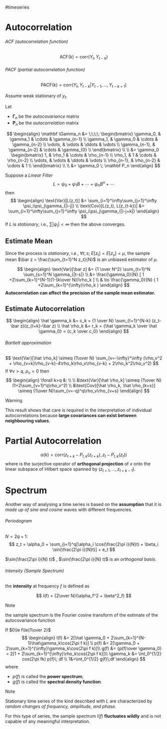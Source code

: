 #timeseries 

# Autocorrelation

###### ACF (autocorrelation function)

$$
\text{ACF}(k) = \text{corr}(Y_t, Y_{t-k})
$$

###### PACF (partial autocorrelation function)

$$
\text{PACF}(k) = \text{corr}(Y_t, Y_{t-k} | Y_{t-1}, \dots, Y_{t-k+1})
$$

Assume weak stationary of $y_t$.

Let 
- $\mathbf \Gamma_n$ be the _autocovariance_ matrix
- $\mathbf P_n$ be the _autocorrelation_ matrix

$$
\begin{align}
  \mathbf \Gamma_n &= \;\;\;\;
    \begin{bmatrix}
      \gamma_0, & \gamma_1 & \cdots & \gamma_{n-1} \\
      \gamma_1, & \gamma_0 & \cdots & \gamma_{n-2} \\
      \vdots, & \vdots & \ddots & \vdots \\
      \gamma_{n-1}, & \gamma_{n-2} & \cdots & \gamma_{0} \\
    \end{bmatrix} \\ \\
   &= \gamma_0
     \begin{bmatrix}
      1, & \rho_1 & \cdots & \rho_{n-1} \\
      \rho_1, & 1 & \cdots & \rho_{n-2} \\
      \vdots, & \vdots & \ddots & \vdots \\
      \rho_{n-1}, & \rho_{n-2} & \cdots & 1 \\
    \end{bmatrix} \\ \\
   &= \gamma_0 \; \mathbf P_n
\end{align}
$$

Suppose a _Linear Filter_ 
$$
  L = \psi_0 + \psi_1B + \cdots + \psi_nB^{n} + \cdots
$$
then
$$
\begin{align}
\text{Var}[L(z_t)] &= \sum_{i=1}^\infty\sum_{j=1}^\infty \psi_i\psi_j\gamma_{|i-j|} \\
\text{Cov}[L(z_t), L(z_{t-k})] &= \sum_{i=1}^\infty\sum_{j=1}^\infty \psi_i\psi_j\gamma_{|i-j+k|} 
\end{align}
$$
If $L$ is _stationary_, i.e., $\sum |\psi_i| < \infty$ then the above converges.

## Estimate Mean

Since the process is _stationary_, i.e., $\forall t, s; \; E[z_t] = E[z_s] = \mu$, the sample mean $\bar z = \frac{\sum_{t=1}^N z_t}{N}$ is an unbiased estimator of $\mu$.

$$
\begin{align}
\text{Var}[\bar z] &= {1 \over N^2} \sum_{t=1}^N \sum_{s=1}^N \gamma_{|t-s|} \\
&= \frac{\gamma_0}{N} [ 1 +2\sum_{k=1}^{N-1}(1-{k\over N})\rho_k ] \\
& \to  \frac{\gamma_0}{N} ( 1 +2\sum_{k=1}^{\infty}\rho_k )
\end{align}
$$
**Autocorrelation can affect the precision of the sample mean estimator.**

## Estimate Autocorrelation

$$
\begin{align}
\hat \gamma_k &= c_k = {1 \over N} \sum_{t=1}^{N-k} (z_t-\bar z)(z_{t+k}-\bar z) \\
\hat \rho_k &= r_k = {\hat \gamma_k \over \hat \gamma_0} = {c_k \over c_0}
\end{align}
$$
###### Bartlett approximation

$$
\text{Var}[\hat \rho_k] \simeq {1\over N} \sum_{v=-\infty}^\infty (\rho_v^2 + \rho_{v+k}\rho_{v-k}-4\rho_k\rho_v\rho_{v-k} + 2\rho_k^2\rho_v^2)
$$
If $\forall v>q,\; \rho_v = 0$  then 
$$
\begin{align}
\forall k>q &: \\ \\
  &\text{Var}[\hat \rho_k] \simeq {1\over N}(1+2\sum_{v=1}^q\rho_v^2)  \\
  &\text{Cov}[\hat \rho_k, \hat \rho_{k+s}] \simeq {1\over N}\sum_{v=-q}^q\rho_v\rho_{v+s}
\end{align}
$$

>[!WARNING]
>This result shows that care is required in the interpretation of individual autocorrelations because **large covariances can exist between neighbouring values**.


# Partial Autocorrelation

$$
\alpha(k) = \text{corr}(z_{t+k}-P_{t,k}(z_{t+k}), z_{t}-P_{t,k}(z_{t}))
$$
where  is the surjective operator of **orthogonal projection** of $x$ onto the linear subspace of Hilbert space spanned by $(z_{t+1},\dots,z_{t+k-1})$.


# Spectrum

Another way of analysing a time series is based on the **assumption** that it is _made up of sine and cosine_ waves with different frequencies.


###### Periodogram

$N=2q+1$:
$$
z_t = \alpha_0 + \sum_{i=1}^q[\alpha_i \cos(\frac{2\pi i}{N}t) + \beta_i \sin(\frac{2\pi i}{N}t)] + e_t
$$

$\sin(\frac{2\pi i}{N} t)$ , $\sin(\frac{2\pi i}{N} t)$ is an _orthogonal basis_.

###### Intensity (Sample Spectrum)
the **intensity** at frequency $f$  is defined as 

$$
I(f) = {2\over N}(\alpha_f^2 + \beta^2_f)
$$
>[!NOTE] 
>the sample spectrum is the Fourier cosine transform of the estimate of the autocovariance function

If $0\le f\le{1\over 2}$
$$
\begin{align}
I(f) &= 2[\hat \gamma_0 + 2\sum_{k=1}^{N-1}\hat\gamma_k\cos(2\pi f k)] \\
p(f) &= 2[\gamma_0 + 2\sum_{k=1}^{\infty}\gamma_k\cos(2\pi f k)]\\
g(f) &= {p(f)\over \gamma_0} = 2[1 + 2\sum_{k=1}^{\infty}\rho_k\cos(2\pi f k)]\\
\gamma_k &= \int_0^{1/2} cos(2\pi fk) p(f)\; df \\
1&=\int_0^{1/2} g(f)\;df 
\end{align}
$$
where
- $p(f)$ is called the **power spectrum**;
- $g(f)$ is called the **spectral density function**.

>[!NOTE]
> Stationary time series of the kind described with $L$ are characterized by _random changes of frequency, amplitude, and phase_. 
> 
> For this type of series, the sample spectrum $I(f)$ **fluctuates wildly** and is not capable of any meaningful interpretation.




